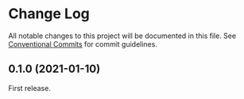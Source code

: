# Change Log

All notable changes to this project will be documented in this file.
See [Conventional Commits](https://conventionalcommits.org) for commit guidelines.

## 0.1.0 (2021-01-10)

First release.
